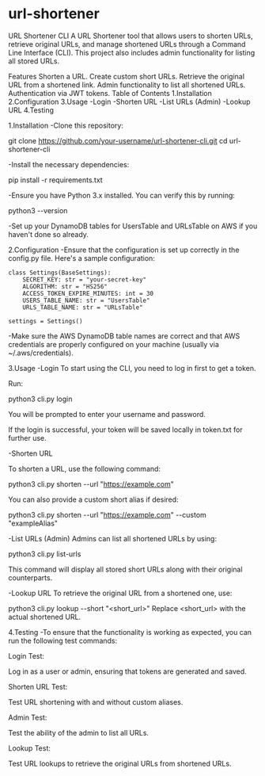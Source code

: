 # url-shortener
URL Shortener CLI
A URL Shortener tool that allows users to shorten URLs, retrieve original URLs, and manage shortened URLs through a Command Line Interface (CLI). This project also includes admin functionality for listing all stored URLs.

Features
Shorten a URL.
Create custom short URLs.
Retrieve the original URL from a shortened link.
Admin functionality to list all shortened URLs.
Authentication via JWT tokens.
Table of Contents
1.Installation
2.Configuration
3.Usage
 -Login
 -Shorten URL
 -List URLs (Admin)
 -Lookup URL
4.Testing

1.Installation
 -Clone this repository:

   git clone https://github.com/your-username/url-shortener-cli.git
   cd url-shortener-cli
   
 -Install the necessary dependencies:

   pip install -r requirements.txt
   
 -Ensure you have Python 3.x installed. You can verify this by running:

   python3 --version
   
 -Set up your DynamoDB tables for UsersTable and URLsTable on AWS if you haven't done so already.

2.Configuration
 -Ensure that the configuration is set up correctly in the config.py file. Here's a sample configuration:


    class Settings(BaseSettings):
        SECRET_KEY: str = "your-secret-key"
        ALGORITHM: str = "HS256"
        ACCESS_TOKEN_EXPIRE_MINUTES: int = 30
        USERS_TABLE_NAME: str = "UsersTable"
        URLS_TABLE_NAME: str = "URLsTable"

    settings = Settings()
 -Make sure the AWS DynamoDB table names are correct and that AWS credentials are properly configured on your machine (usually via 
  ~/.aws/credentials).

3.Usage
 -Login
  To start using the CLI, you need to log in first to get a token.

  Run:

  python3 cli.py login
  
  You will be prompted to enter your username and password.

  If the login is successful, your token will be saved locally in token.txt for further use.

 -Shorten URL
 
  To shorten a URL, use the following command:


   python3 cli.py shorten --url "https://example.com"
   
   You can also provide a custom short alias if desired:


   python3 cli.py shorten --url "https://example.com" --custom "exampleAlias"
   
 -List URLs (Admin)
  Admins can list all shortened URLs by using:

   python3 cli.py list-urls
   
  This command will display all stored short URLs along with their original counterparts.

 -Lookup URL
  To retrieve the original URL from a shortened one, use:

   python3 cli.py lookup --short "<short_url>"
   Replace <short_url> with the actual shortened URL.

4.Testing
 -To ensure that the functionality is working as expected, you can run the following test commands:

 Login Test:

  Log in as a user or admin, ensuring that tokens are generated and saved.
  
 Shorten URL Test:

  Test URL shortening with and without custom aliases.
 
 Admin Test:

  Test the ability of the admin to list all URLs.
 
 Lookup Test:

  Test URL lookups to retrieve the original URLs from shortened URLs.

